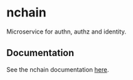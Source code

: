 # nchain

Microservice for authn, authz and identity.

## Documentation

See the nchain documentation [here](https://docs.provide.services/microservices/nchain).
